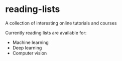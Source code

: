 # reading-lists
A collection of interesting online tutorials and courses

Currently reading lists are available for:
- Machine learning
- Deep learning
- Computer vision
